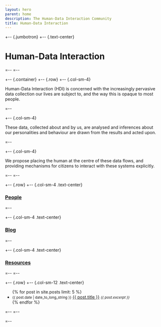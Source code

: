 ```yaml
---
layout: hero
parent: home
description: The Human-Data Interaction Community
title: Human-Data Interaction
---
```


+-- {.jumbotron}
+--  {.text-center}
# __Human-Data Interaction__
=--
=--

+-- {.container}
+--  {.row}
+--   {.col-sm-4}


Human-Data Interaction (HDI) is concerned with the increasingly pervasive data collection our lives are subject to, and the way this is opaque to most people.

=--

+--   {.col-sm-4}

These data, collected about and by us, are analysed and inferences about our personalities and behaviour are drawn from the results and acted upon.

=--

+--   {.col-sm-4}

We propose placing the human at the centre of these data flows, and providing mechanisms for citizens to interact with these systems explicitly.

=--
=--

+--  {.row}
+--   {.col-sm-4 .text-center}

### [People](/people/)

=--

+--   {.col-sm-4 .text-center}

### [Blog](/blog/)

=--

+--   {.col-sm-4 .text-center}

### [Resources](/resources/)

=--
=--

+--  {.row}
+--   {.col-sm-12 .text-center}

<ul class="list-unstyled">
  {% for post in site.posts limit: 5 %}
    <li>
      <small class="text-muted">{{ post.date | date_to_long_string }}</small>
      <a href="{{ post.url }}">{{ post.title }}</a>
      <small class="text-muted"><em>
        {{ post.excerpt }}
      </em></small>
    </li>
  {% endfor %}
</ul>

=--
=--

=--
